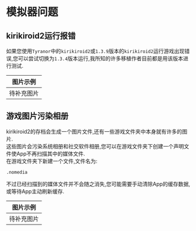# 模拟器问题


## kirikiroid2运行报错
如果您使用`Tyranor`中的`kirikiroid2`或`1.3.9`版本的`kirikiroid2`运行游戏出现错误,您可以尝试切换为`1.3.4`版本运行,我所知的许多移植作者目前都是用该版本进行测试.

|图片示例|
|---|
|待补充图片|

## 游戏图片污染相册
kirikiroid2的存档会生成一个图片文件,还有一些游戏文件夹中本身就有许多的图片.  
这些图片会污染系统相册和社交软件相册,您可以在游戏文件夹下创建一个声明文件使App不再扫描其中的媒体文件.  
在游戏文件夹下新建一个文件,文件名为:
```
.nomedia
```
不过已经扫描到的媒体文件并不会随之消失,您可能需要手动清除App的缓存数据,或等待App主动刷新缓存.

|图片示例|
|---|
|待补充图片|